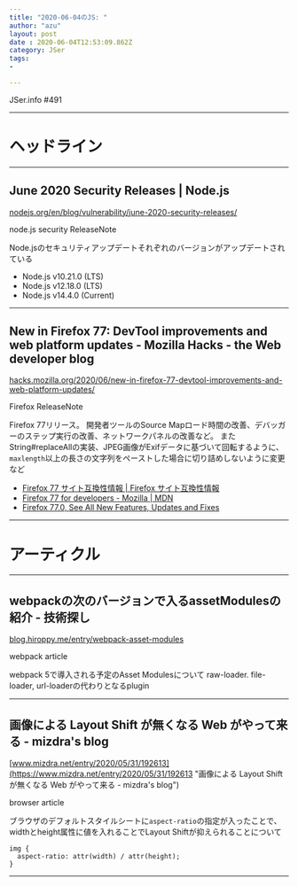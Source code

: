 ```yaml
---
title: "2020-06-04のJS: "
author: "azu"
layout: post
date : 2020-06-04T12:53:09.862Z
category: JSer
tags:
-

---
```


JSer.info #491

----

<h1 class="site-genre">ヘッドライン</h1>

----

## June 2020 Security Releases | Node.js
[nodejs.org/en/blog/vulnerability/june-2020-security-releases/](https://nodejs.org/en/blog/vulnerability/june-2020-security-releases/ "June 2020 Security Releases | Node.js")
<p class="jser-tags jser-tag-icon"><span class="jser-tag">node.js</span> <span class="jser-tag">security</span> <span class="jser-tag">ReleaseNote</span></p>

Node.jsのセキュリティアップデートそれぞれのバージョンがアップデートされている

- Node.js v10.21.0 (LTS)
- Node.js v12.18.0 (LTS)
- Node.js v14.4.0 (Current)


----

## New in Firefox 77: DevTool improvements and web platform updates - Mozilla Hacks - the Web developer blog
[hacks.mozilla.org/2020/06/new-in-firefox-77-devtool-improvements-and-web-platform-updates/](https://hacks.mozilla.org/2020/06/new-in-firefox-77-devtool-improvements-and-web-platform-updates/ "New in Firefox 77: DevTool improvements and web platform updates - Mozilla Hacks - the Web developer blog")
<p class="jser-tags jser-tag-icon"><span class="jser-tag">Firefox</span> <span class="jser-tag">ReleaseNote</span></p>

Firefox 77リリース。
開発者ツールのSource Mapロード時間の改善、デバッガーのステップ実行の改善、ネットワークパネルの改善など。
またString#replaceAllの実装、JPEG画像がExifデータに基づいて回転するように、`maxlength`以上の長さの文字列をペーストした場合に切り詰めしないように変更など

- [Firefox 77 サイト互換性情報 | Firefox サイト互換性情報](https://www.fxsitecompat.dev/ja/releases/77/ "Firefox 77 サイト互換性情報 | Firefox サイト互換性情報")
- [Firefox 77 for developers - Mozilla | MDN](https://developer.mozilla.org/en-US/docs/Mozilla/Firefox/Releases/77 "Firefox 77 for developers - Mozilla | MDN")
- [Firefox 77.0, See All New Features, Updates and Fixes](https://www.mozilla.org/en-US/firefox/77.0/releasenotes/ "Firefox 77.0, See All New Features, Updates and Fixes")

----
<h1 class="site-genre">アーティクル</h1>

----

## webpackの次のバージョンで入るassetModulesの紹介 - 技術探し
[blog.hiroppy.me/entry/webpack-asset-modules](https://blog.hiroppy.me/entry/webpack-asset-modules "webpackの次のバージョンで入るassetModulesの紹介 - 技術探し")
<p class="jser-tags jser-tag-icon"><span class="jser-tag">webpack</span> <span class="jser-tag">article</span></p>

webpack 5で導入される予定のAsset Modulesについて
raw-loader. file-loader, url-loaderの代わりとなるplugin


----

## 画像による Layout Shift が無くなる Web がやって来る - mizdra's blog
[www.mizdra.net/entry/2020/05/31/192613](https://www.mizdra.net/entry/2020/05/31/192613 "画像による Layout Shift が無くなる Web がやって来る - mizdra's blog")
<p class="jser-tags jser-tag-icon"><span class="jser-tag">browser</span> <span class="jser-tag">article</span></p>

ブラウザのデフォルトスタイルシートに`aspect-ratio`の指定が入ったことで、widthとheight属性に値を入れることでLayout Shiftが抑えられることについて

```
img {
  aspect-ratio: attr(width) / attr(height);
}
```


----
